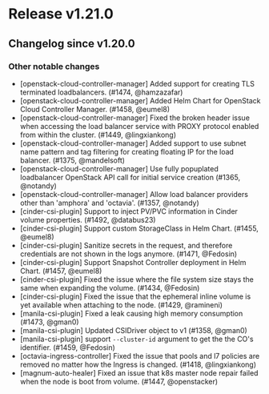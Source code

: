 # Release v1.21.0
## Changelog since v1.20.0

### Other notable changes

* [openstack-cloud-controller-manager] Added support for creating TLS terminated loadbalancers. (#1474, @hamzazafar)
* [openstack-cloud-controller-manager] Added Helm Chart for OpenStack Cloud Controller Manager. (#1458, @eumel8)
* [openstack-cloud-controller-manager] Fixed the broken header issue when accessing the load balancer service with PROXY protocol enabled from within the cluster. (#1449, @lingxiankong)
* [openstack-cloud-controller-manager] Added support to use subnet name pattern and tag filtering for creating floating IP for the load balancer. (#1375, @mandelsoft)
* [openstack-cloud-controller-manager] Use fully popuplated loadbalancer OpenStack API call for initial service creation (#1365, @notandy)
* [openstack-cloud-controller-manager] Allow load balancer providers other than 'amphora' and 'octavia'. (#1357, @notandy)
* [cinder-csi-plugin] Support to inject PV/PVC information in Cinder volume properties. (#1492, @databus23)
* [cinder-csi-plugin] Support custom StorageClass in Helm Chart. (#1455, @eumel8)
* [cinder-csi-plugin] Sanitize secrets in the request, and therefore credentials are not shown in the logs anymore. (#1471, @Fedosin)
* [cinder-csi-plugin] Support Snapshot Controller deployment in Helm Chart. (#1457, @eumel8)
* [cinder-csi-plugin] Fixed the issue where the file system size stays the same when expanding the volume. (#1434, @Fedosin)
* [cinder-csi-plugin] Fixed the issue that the ephemeral inline volume is yet available when attaching to the node. (#1429, @ramineni)
* [manila-csi-plugin] Fixed a leak causing high memory consumption (#1473, @gman0)
* [manila-csi-plugin] Updated CSIDriver object to v1 (#1358, @gman0)
* [manila-csi-plugin] support `--cluster-id` argument to get the the CO's identifier. (#1459, @Fedosin)
* [octavia-ingress-controller] Fixed the issue that pools and l7 policies are removed no matter how the Ingress is changed. (#1418, @lingxiankong)
* [magnum-auto-healer] Fixed an issue that k8s master node repair failed when the node is boot from volume. (#1447, @openstacker)